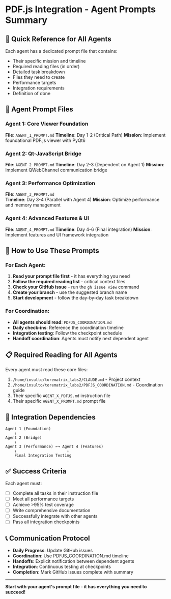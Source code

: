 # PDF.js Integration - Agent Prompts Summary

## 🎯 Quick Reference for All Agents

Each agent has a dedicated prompt file that contains:
- Their specific mission and timeline
- Required reading files (in order)
- Detailed task breakdown
- Files they need to create
- Performance targets
- Integration requirements
- Definition of done

## 📝 Agent Prompt Files

### Agent 1: Core Viewer Foundation
**File**: `AGENT_1_PROMPT.md`
**Timeline**: Day 1-2 (Critical Path)
**Mission**: Implement foundational PDF.js viewer with PyQt6

### Agent 2: Qt-JavaScript Bridge  
**File**: `AGENT_2_PROMPT.md`
**Timeline**: Day 2-3 (Dependent on Agent 1)
**Mission**: Implement QWebChannel communication bridge

### Agent 3: Performance Optimization
**File**: `AGENT_3_PROMPT.md`  
**Timeline**: Day 3-4 (Parallel with Agent 4)
**Mission**: Optimize performance and memory management

### Agent 4: Advanced Features & UI
**File**: `AGENT_4_PROMPT.md`
**Timeline**: Day 4-6 (Final integration)
**Mission**: Implement features and UI framework integration

## 🚀 How to Use These Prompts

### For Each Agent:
1. **Read your prompt file first** - it has everything you need
2. **Follow the required reading list** - critical context files
3. **Check your GitHub issue** - run the `gh issue view` command
4. **Create your branch** - use the suggested branch name
5. **Start development** - follow the day-by-day task breakdown

### For Coordination:
- **All agents should read**: `PDFJS_COORDINATION.md`
- **Daily check-ins**: Reference the coordination timeline
- **Integration testing**: Follow the checkpoint schedule
- **Handoff coordination**: Agents must notify next dependent agent

## 📋 Required Reading for All Agents

Every agent must read these core files:
1. `/home/insulto/torematrix_labs2/CLAUDE.md` - Project context
2. `/home/insulto/torematrix_labs2/PDFJS_COORDINATION.md` - Coordination guide
3. Their specific `AGENT_X_PDFJS.md` instruction file
4. Their specific `AGENT_X_PROMPT.md` prompt file

## 🔗 Integration Dependencies

```
Agent 1 (Foundation) 
    ↓
Agent 2 (Bridge) 
    ↓ 
Agent 3 (Performance) ←→ Agent 4 (Features)
    ↓                      ↓
    Final Integration Testing
```

## ✅ Success Criteria

Each agent must:
- [ ] Complete all tasks in their instruction file
- [ ] Meet all performance targets
- [ ] Achieve >95% test coverage
- [ ] Write comprehensive documentation
- [ ] Successfully integrate with other agents
- [ ] Pass all integration checkpoints

## 📞 Communication Protocol

- **Daily Progress**: Update GitHub issues
- **Coordination**: Use PDFJS_COORDINATION.md timeline
- **Handoffs**: Explicit notification between dependent agents
- **Integration**: Continuous testing at checkpoints
- **Completion**: Mark GitHub issues complete with summary

---

**Start with your agent's prompt file - it has everything you need to succeed!**